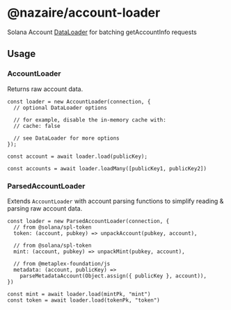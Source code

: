 # @nazaire/account-loader

Solana Account [DataLoader](https://github.com/graphql/dataloader) for batching getAccountInfo requests

## Usage

### AccountLoader

Returns raw account data.

```
const loader = new AccountLoader(connection, {
  // optional DataLoader options

  // for example, disable the in-memory cache with:
  // cache: false

  // see DataLoader for more options
});

const account = await loader.load(publicKey);

const accounts = await loader.loadMany([publicKey1, publicKey2])
```

### ParsedAccountLoader

Extends `AccountLoader` with account parsing functions to simplify reading & parsing raw account data.

```
const loader = new ParsedAccountLoader(connection, {
  // from @solana/spl-token
  token: (account, pubkey) => unpackAccount(pubkey, account),

  // from @solana/spl-token
  mint: (account, pubkey) => unpackMint(pubkey, account),

  // from @metaplex-foundation/js
  metadata: (account, publicKey) =>
    parseMetadataAccount(Object.assign({ publicKey }, account)),
})

const mint = await loader.load(mintPk, "mint")
const token = await loader.load(tokenPk, "token")
```
